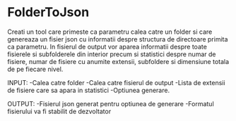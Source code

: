 # FolderToJson

Creati un tool care primeste ca parametru calea catre un folder si care genereaza un fisier
json cu informatii despre structura de directoare primita ca parametru. In fisierul de output vor
aparea informatii despre toate fisierele si subfolderele din interior precum si statistici despre
numar de fisiere, numar de fisiere cu anumite extensii, subfoldere si dimensiune totala de pe
fiecare nivel.

INPUT:
-Calea catre folder
-Calea catre fisierul de output
-Lista de extensii de fisiere care sa apara in statistici
-Optiunea generare.

OUTPUT:
-Fisierul json generat pentru optiunea de generare
-Formatul fisierului va fi stabilit de dezvoltator

